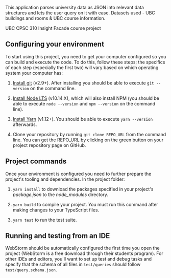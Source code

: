 This application parses university data as JSON into relevant data structures and lets the user query on it with ease. Datasets used - UBC buildings and rooms & UBC course information.

UBC CPSC 310 Insight Facade course project

## Configuring your environment

To start using this project, you need to get your computer configured so you can build and execute the code.
To do this, follow these steps; the specifics of each step (especially the first two) will vary based on which operating system your computer has:

1. [Install git](https://git-scm.com/downloads) (v2.9+). After installing you should be able to execute `git --version` on the command line.

1. [Install Node LTS](https://nodejs.org/en/download/) (v10.14.X), which will also install NPM (you should be able to execute `node --version` and `npm --version` on the command line).

1. [Install Yarn](https://yarnpkg.com/en/docs/install) (v1.12+). You should be able to execute `yarn --version` afterwards.

1. Clone your repository by running `git clone REPO_URL` from the command line. You can get the REPO_URL by clicking on the green button on your project repository page on GitHub.

## Project commands

Once your environment is configured you need to further prepare the project's tooling and dependencies.
In the project folder:

1. `yarn install` to download the packages specified in your project's *package.json* to the *node_modules* directory.

1. `yarn build` to compile your project. You must run this command after making changes to your TypeScript files.

1. `yarn test` to run the test suite.

## Running and testing from an IDE

WebStorm should be automatically configured the first time you open the project (WebStorm is a free download through their students program). For other IDEs and editors, you'll want to set up test and debug tasks and specify that the schema of all files in `test/queries` should follow `test/query.schema.json`.
